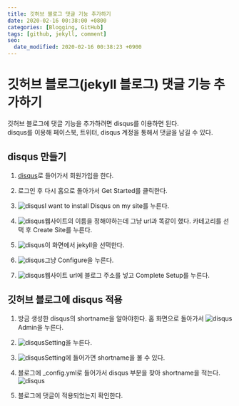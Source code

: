 ```yaml
---
title: 깃허브 블로그 댓글 기능 추가하기
date: 2020-02-16 00:38:00 +0800
categories: [Blogging, GitHub]
tags: [github, jekyll, comment]
seo:
  date_modified: 2020-02-16 00:38:23 +0900
---
```


# 깃허브 블로그(jekyll 블로그) 댓글 기능 추가하기  
깃허브 블로그에 댓글 기능을 추가하려면 disqus를 이용하면 된다.  
disqus를 이용해 페이스북, 트위터, disqus 계정을 통해서 댓글을 남길 수 있다.


## disqus 만들기
1. [disqus](https://disqus.com/)로 들어가서 회원가입을 한다.  

2. 로그인 후 다시 홈으로 돌아가서 Get Started를 클릭한다.   
   
3. ![disqus](/assets/img/postImg/d1.JPG )I want to install Disqus on my site를 누른다.  

4. ![disqus](/assets/img/postImg/d2.JPG )웹사이트의 이름을 정해야하는데 그냥 url과 똑같이 했다.  카테고리를 선택 후 Create Site를 누른다.  

5. ![disqus](/assets/img/postImg/d4.JPG )이 화면에서 jekyll을 선택한다.

6. ![disqus](/assets/img/postImg/d5.JPG )그냥 Configure을 누른다.  

7. ![disqus](/assets/img/postImg/d6.JPG )웹사이트 url에 블로그 주소를 넣고 Complete Setup를 누른다.  




## 깃허브 블로그에 disqus 적용
1. 방금 생성한 disqus의 shortname을 알아야한다. 홈 화면으로 돌아가서  ![disqus](/assets/img/postImg/d7.JPG )Admin을 누른다.  

2. ![disqus](/assets/img/postImg/d8.JPG )Setting을 누른다.  

3. ![disqus](/assets/img/postImg/d9.JPG )Setting에 들어가면 shortname을 볼 수 있다.  

4. 블로그에 _config.yml로 들어가서 disqus 부분을 찾아 shortname을 적는다.  ![disqus](/assets/img/postImg/d10.JPG )

5. 블로그에 댓글이 적용되었는지 확인한다.  